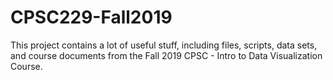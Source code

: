 # CPSC229-Fall2019

This project contains a lot of useful stuff, including files, scripts, data sets, and course documents from the Fall 2019 CPSC - Intro to Data Visualization Course. 
